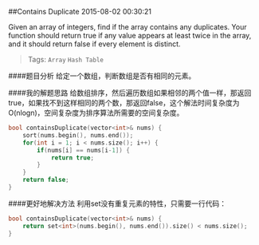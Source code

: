##Contains Duplicate
2015-08-02 00:30:21 

Given an array of integers, find if the array contains any duplicates. 
Your function should return true if any value appears at least twice in the array, and it should return false if every element is distinct.

>Tags: `Array` `Hash Table`

####题目分析
给定一个数组，判断数组是否有相同的元素。


####我的解题思路
给数组排序，然后遍历数组如果相邻的两个值一样，那返回true，如果找不到这样相同的两个数，那返回false，这个解法时间复杂度为O(nlogn)，空间复杂度为排序算法所需要的空间复杂度。

~~~c++
bool containsDuplicate(vector<int>& nums) {
    sort(nums.begin(), nums.end());
    for(int i = 1; i < nums.size(); i++) {
        if(nums[i] == nums[i-1]) {
            return true;
        }
    }
    return false;
}
~~~
####更好地解决方法
利用set没有重复元素的特性，只需要一行代码：

~~~c++
bool containsDuplicate(vector<int>& nums) {
	return set<int>(nums.begin(), nums.end()).size() < nums.size();
}

~~~
